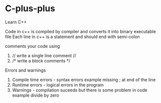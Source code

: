 # C-plus-plus
Learn C++ 

Code in c++ is compiled by compiler and converts it into binary executable file
Each line in c++ is a statement and should end with semi-colon

comments your code using 
1. // write a single line comment //
2. /* write a block comments */
   
Errors and warnings
1. Compile time errors -  syntax errors example missing ; at end of the line
2. Runtime errors - logical errors in the program
3. Warnings - compilation suceeds but there is some problem in code example divide by zero